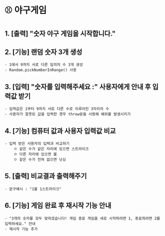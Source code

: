 # :baseball: 야구게임

## 1. [출력] "숫자 야구 게임을 시작합니다."
## 2. [기능] 랜덤 숫자 3개 생성
    - 1에서 9까지 서로 다른 임의의 수 3개 생성
    - Random.pickNumberInRange() 사용
## 3. [입력] "숫자를 입력해주세요 :" 사용자에게 안내 후 입력값 받기
    - 입력값은 1부터 9까지 서로 다른 수로 이루어진 3자리의 수
    - 사용자가 잘못된 값을 입력한 경우 throw문을 사용해 예외를 발생시키기
## 4. [기능] 컴퓨터 값과 사용자 입력값 비교
    - 입력 받은 사용자의 입력과 비교하기
        ㅇ 같은 수가 같은 자리에 있으면 스트라이크
        ㅇ 다른 자리에 있으면 볼
        ㅇ 같은 수가 전혀 없으면 낫싱
## 5. [출력] 비교결과 출력해주기
    - 문구예시 : "1볼 1스트라이크"
## 6. [기능] 게임 완료 후 재시작 기능 안내
    - "3개의 숫자를 모두 맞히셨습니다! 게임 종료 게임을 새로 시작하려면 1, 종료하려면 2를 입력하세요." 안내 
    - 재시작 기능 추가
 